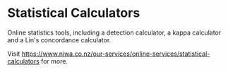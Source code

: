 # Statistical Calculators

Online statistics tools, including a detection calculator, a kappa calculator and a Lin's concordance calculator.

Visit https://www.niwa.co.nz/our-services/online-services/statistical-calculators for more.

